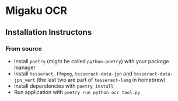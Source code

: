 # Migaku OCR

## Installation Instructons

### From source

* Install `poetry` (might be called `python-poetry`) with your package manager
* Install `tesseract`, `ffmpeg`, `tesseract-data-jpn` and `tesseract-data-jpn_vert` (the last two are part of `tesseract-lang` in homebrew)
* Install dependencies with `poetry install`
* Run application with `poetry run python ocr_tool.py`
